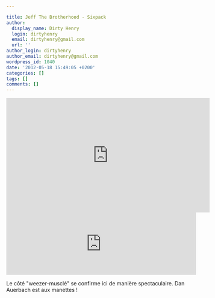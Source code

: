 ```yaml
---

title: Jeff The Brotherhood - Sixpack
author:
  display_name: Dirty Henry
  login: dirtyhenry
  email: dirtyhenry@gmail.com
  url: ''
author_login: dirtyhenry
author_email: dirtyhenry@gmail.com
wordpress_id: 1040
date: '2012-05-18 15:49:05 +0200'
categories: []
tags: []
comments: []
---
```

<iframe width="540" height="304" src="http://www.youtube.com/embed/lunYo16vQhg" frameborder="0" allowfullscreen></iframe>

<iframe width="100%" height="166" scrolling="no" frameborder="no" src="http://w.soundcloud.com/player/?url=http%3A%2F%2Fapi.soundcloud.com%2Ftracks%2F46488651&show_artwork=true"></iframe>

Le côté "weezer-musclé" se confirme ici de manière spectaculaire. Dan Auerbach est aux manettes !
